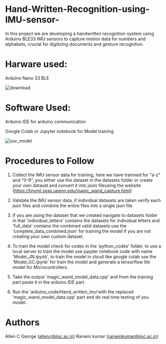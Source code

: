 # Hand-Written-Recognition-using-IMU-sensor-
In this project we are developing a handwritten recognition system using Arduino BLE33 IMU sensors to capture motion data for numbers and alphabets, crucial for digitizing documents and gesture recognition.

# Harware used:
Arduino Nano 33 BLE

![download](https://github.com/Allenzzygeorge/Hand-Written-Recognition-using-IMU-sensor-/assets/148372527/81b7169d-5a29-44e3-8c81-f9d8d258ac8e)

# Software Used:
Arduino IDE for arduino communication

Google Colab or Jupyter notebook for Model training

![our_model](https://github.com/Allenzzygeorge/Hand-Written-Recognition-using-IMU-sensor-/assets/148372527/42cea844-ba06-4b42-a42a-e0f17bf18196)


# Procedures to Follow

1. Collect the IMU sensor data for training, here we have trainned for "a-z" and "0-9", you either use the dataset in the datasets folder or create your own dataset and convert it into jsoin fileusing the website (https://tinyml.seas.upenn.edu/magic_wand_capture.html)

2. Validate the IMU sensor data, if individual datasets are taken verify each json files and combine the entire files into a single json file

3. If you are using the dataset that we created navigate to datasets folder in that 'individual_letters' contains the datasets for individual letters and 'full_data' contains the combined valid datasets use the 'complete_data_combined.json' for training the model if you are not creating your own custom dataset.

4. To train the model check for codes in the 'python_codes' folder, to use a local server to train the model use jupyter notebook code with name 'Model_JN.ipynb', to train the model in cloud like google colab use the 'Model_GC.ipynb' for train the model and generate a tensorflow lite model for Microcontrollers.

5. Take the output 'magic_wand_model_data.cpp' and from the training part paste it in the arduino IDE part.

6. Run the 'arduino_code/Hand_written_imu'with the replaced 'magic_wand_model_data.cpp' part and do real time testing of you model. 

# Authors
Allen C George (allenc@iisc.ac.in)
Ranwin kumar (ranwinkumar@iisc.ac.in)
